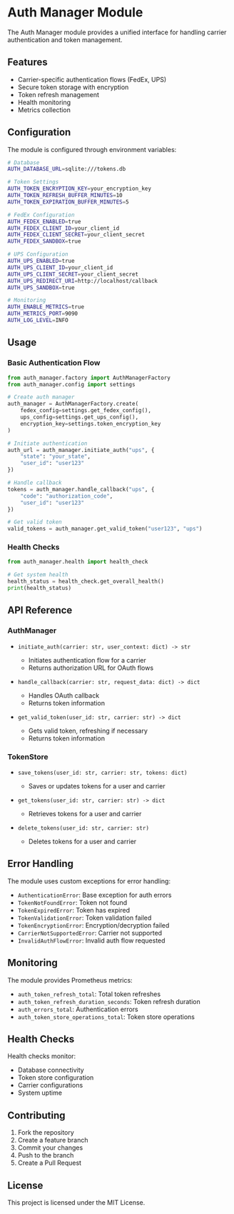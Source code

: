 # Auth Manager Module

The Auth Manager module provides a unified interface for handling carrier authentication and token management.

## Features

- Carrier-specific authentication flows (FedEx, UPS)
- Secure token storage with encryption
- Token refresh management
- Health monitoring
- Metrics collection

## Configuration

The module is configured through environment variables:

```bash
# Database
AUTH_DATABASE_URL=sqlite:///tokens.db

# Token Settings
AUTH_TOKEN_ENCRYPTION_KEY=your_encryption_key
AUTH_TOKEN_REFRESH_BUFFER_MINUTES=10
AUTH_TOKEN_EXPIRATION_BUFFER_MINUTES=5

# FedEx Configuration
AUTH_FEDEX_ENABLED=true
AUTH_FEDEX_CLIENT_ID=your_client_id
AUTH_FEDEX_CLIENT_SECRET=your_client_secret
AUTH_FEDEX_SANDBOX=true

# UPS Configuration
AUTH_UPS_ENABLED=true
AUTH_UPS_CLIENT_ID=your_client_id
AUTH_UPS_CLIENT_SECRET=your_client_secret
AUTH_UPS_REDIRECT_URI=http://localhost/callback
AUTH_UPS_SANDBOX=true

# Monitoring
AUTH_ENABLE_METRICS=true
AUTH_METRICS_PORT=9090
AUTH_LOG_LEVEL=INFO
```

## Usage

### Basic Authentication Flow

```python
from auth_manager.factory import AuthManagerFactory
from auth_manager.config import settings

# Create auth manager
auth_manager = AuthManagerFactory.create(
    fedex_config=settings.get_fedex_config(),
    ups_config=settings.get_ups_config(),
    encryption_key=settings.token_encryption_key
)

# Initiate authentication
auth_url = auth_manager.initiate_auth("ups", {
    "state": "your_state",
    "user_id": "user123"
})

# Handle callback
tokens = auth_manager.handle_callback("ups", {
    "code": "authorization_code",
    "user_id": "user123"
})

# Get valid token
valid_tokens = auth_manager.get_valid_token("user123", "ups")
```

### Health Checks

```python
from auth_manager.health import health_check

# Get system health
health_status = health_check.get_overall_health()
print(health_status)
```

## API Reference

### AuthManager

- `initiate_auth(carrier: str, user_context: dict) -> str`
  - Initiates authentication flow for a carrier
  - Returns authorization URL for OAuth flows

- `handle_callback(carrier: str, request_data: dict) -> dict`
  - Handles OAuth callback
  - Returns token information

- `get_valid_token(user_id: str, carrier: str) -> dict`
  - Gets valid token, refreshing if necessary
  - Returns token information

### TokenStore

- `save_tokens(user_id: str, carrier: str, tokens: dict)`
  - Saves or updates tokens for a user and carrier

- `get_tokens(user_id: str, carrier: str) -> dict`
  - Retrieves tokens for a user and carrier

- `delete_tokens(user_id: str, carrier: str)`
  - Deletes tokens for a user and carrier

## Error Handling

The module uses custom exceptions for error handling:

- `AuthenticationError`: Base exception for auth errors
- `TokenNotFoundError`: Token not found
- `TokenExpiredError`: Token has expired
- `TokenValidationError`: Token validation failed
- `TokenEncryptionError`: Encryption/decryption failed
- `CarrierNotSupportedError`: Carrier not supported
- `InvalidAuthFlowError`: Invalid auth flow requested

## Monitoring

The module provides Prometheus metrics:

- `auth_token_refresh_total`: Total token refreshes
- `auth_token_refresh_duration_seconds`: Token refresh duration
- `auth_errors_total`: Authentication errors
- `auth_token_store_operations_total`: Token store operations

## Health Checks

Health checks monitor:
- Database connectivity
- Token store configuration
- Carrier configurations
- System uptime

## Contributing

1. Fork the repository
2. Create a feature branch
3. Commit your changes
4. Push to the branch
5. Create a Pull Request

## License

This project is licensed under the MIT License. 